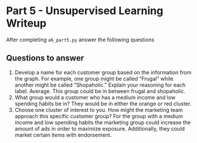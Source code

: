 # Part 5 - Unsupervised Learning Writeup

After completing `a6_part5.py` answer the following questions

## Questions to answer

1. Develop a name for each customer group based on the information from the graph. For example, one group might be called “Frugal” while another might be called “Shopaholic.” Explain your reasoning for each label.
Average. This group could be in between frugal and shopaholic. 
2. What group would a customer who has a medium income and low spending habits be in?
They would be in either the orange or red cluster.
3. Choose one cluster of interest to you. How might the marketing team approach this specific customer group?
For the group with a medium income and low spending habits the marketing group could increase the amount of ads in order to maximize exposure. Additionally, they could market certain items with endorsement.
